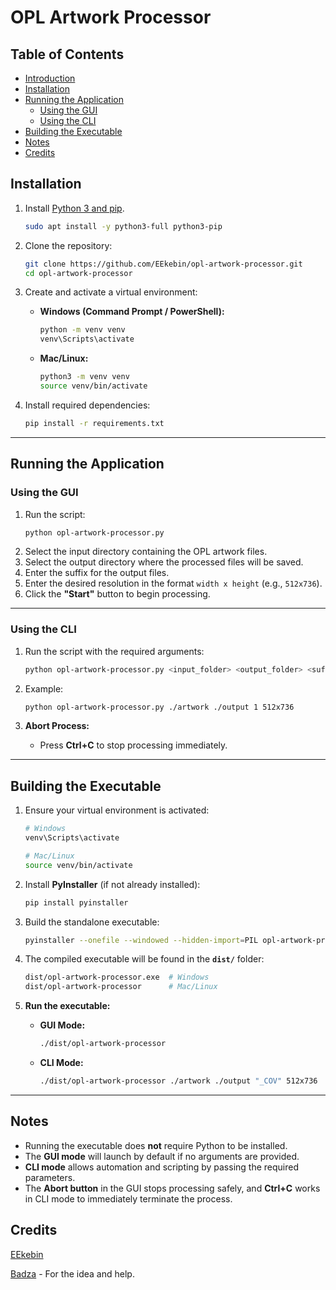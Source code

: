 # OPL Artwork Processor


## Table of Contents

- [Introduction](#introduction)
- [Installation](#installation)
- [Running the Application](#running-the-application)
  - [Using the GUI](#using-the-gui)
  - [Using the CLI](#using-the-cli)
- [Building the Executable](#building-the-executable)
- [Notes](#notes)
- [Credits](#credits)


## Installation

1. Install [Python 3 and pip](https://python.org).
    ```sh
    sudo apt install -y python3-full python3-pip
    ```

2. Clone the repository:
    ```sh
    git clone https://github.com/EEkebin/opl-artwork-processor.git
    cd opl-artwork-processor
    ```

3. Create and activate a virtual environment:
    - **Windows (Command Prompt / PowerShell):**
      ```sh
      python -m venv venv
      venv\Scripts\activate
      ```
    - **Mac/Linux:**
      ```sh
      python3 -m venv venv
      source venv/bin/activate
      ```

4. Install required dependencies:
    ```sh
    pip install -r requirements.txt
    ```

---


## Running the Application

### **Using the GUI**
1. Run the script:
    ```sh
    python opl-artwork-processor.py
    ```
2. Select the input directory containing the OPL artwork files.
3. Select the output directory where the processed files will be saved.
4. Enter the suffix for the output files.
5. Enter the desired resolution in the format `width x height` (e.g., `512x736`).
6. Click the **"Start"** button to begin processing.

---

### **Using the CLI**
1. Run the script with the required arguments:
    ```sh
    python opl-artwork-processor.py <input_folder> <output_folder> <suffix> <width>x<height>
    ```

2. Example:
    ```sh
    python opl-artwork-processor.py ./artwork ./output 1 512x736
    ```

3. **Abort Process:**  
   - Press **Ctrl+C** to stop processing immediately.

---

## Building the Executable

1. Ensure your virtual environment is activated:
    ```sh
    # Windows
    venv\Scripts\activate

    # Mac/Linux
    source venv/bin/activate
    ```

2. Install **PyInstaller** (if not already installed):
    ```sh
    pip install pyinstaller
    ```

3. Build the standalone executable:
    ```sh
    pyinstaller --onefile --windowed --hidden-import=PIL opl-artwork-processor.py
    ```

4. The compiled executable will be found in the **`dist/`** folder:
    ```sh
    dist/opl-artwork-processor.exe  # Windows
    dist/opl-artwork-processor      # Mac/Linux
    ```

5. **Run the executable:**
    - **GUI Mode:**  
      ```sh
      ./dist/opl-artwork-processor
      ```
    - **CLI Mode:**  
      ```sh
      ./dist/opl-artwork-processor ./artwork ./output "_COV" 512x736
      ```

---

## Notes
- Running the executable does **not** require Python to be installed.
- The **GUI mode** will launch by default if no arguments are provided.
- **CLI mode** allows automation and scripting by passing the required parameters.
- The **Abort button** in the GUI stops processing safely, and **Ctrl+C** works in CLI mode to immediately terminate the process.


## Credits

[EEkebin](https://github.com/EEkebin)

[Badza](https://github.com/Badzolini) - For the idea and help.
